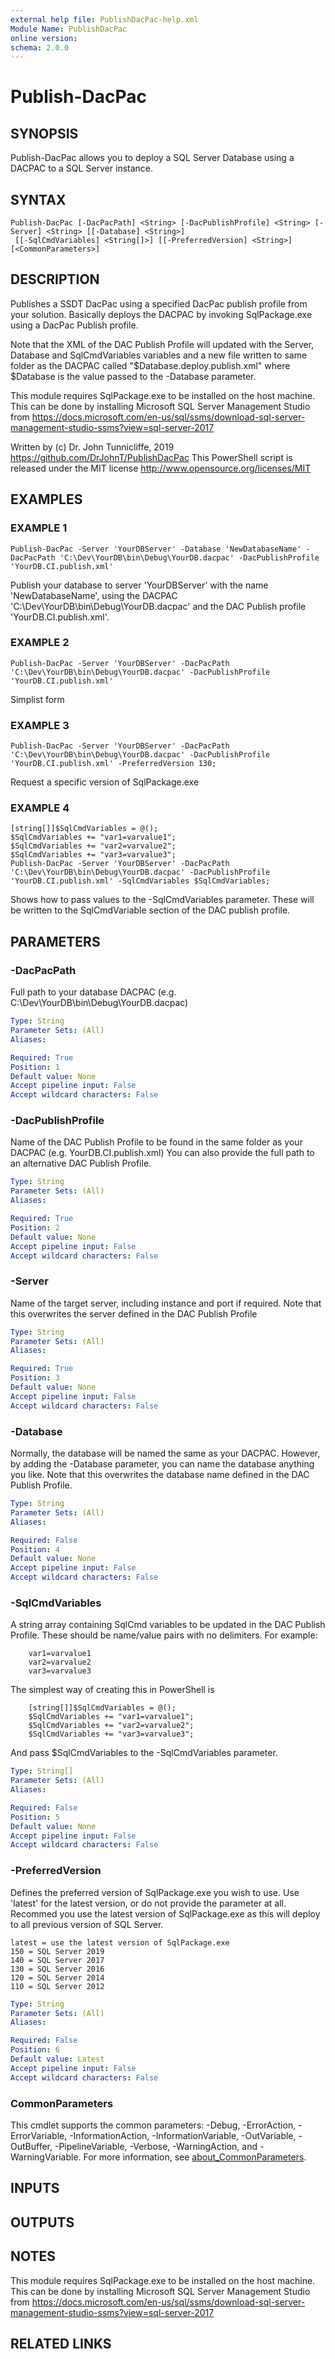 ```yaml
---
external help file: PublishDacPac-help.xml
Module Name: PublishDacPac
online version:
schema: 2.0.0
---
```


# Publish-DacPac

## SYNOPSIS
Publish-DacPac allows you to deploy a SQL Server Database using a DACPAC to a SQL Server instance.

## SYNTAX

```
Publish-DacPac [-DacPacPath] <String> [-DacPublishProfile] <String> [-Server] <String> [[-Database] <String>]
 [[-SqlCmdVariables] <String[]>] [[-PreferredVersion] <String>] [<CommonParameters>]
```

## DESCRIPTION
Publishes a SSDT DacPac using a specified DacPac publish profile from your solution.
Basically deploys the DACPAC by invoking SqlPackage.exe using a DacPac Publish profile.

Note that the XML of the DAC Publish Profile will updated with the Server, Database and SqlCmdVariables variables and a new file written to same folder as the DACPAC called
"$Database.deploy.publish.xml" where $Database is the value passed to the -Database parameter.

This module requires SqlPackage.exe to be installed on the host machine.
This can be done by installing
Microsoft SQL Server Management Studio from https://docs.microsoft.com/en-us/sql/ssms/download-sql-server-management-studio-ssms?view=sql-server-2017

Written by (c) Dr.
John Tunnicliffe, 2019 https://github.com/DrJohnT/PublishDacPac
This PowerShell script is released under the MIT license http://www.opensource.org/licenses/MIT

## EXAMPLES

### EXAMPLE 1
```
Publish-DacPac -Server 'YourDBServer' -Database 'NewDatabaseName' -DacPacPath 'C:\Dev\YourDB\bin\Debug\YourDB.dacpac' -DacPublishProfile 'YourDB.CI.publish.xml'
```

Publish your database to server 'YourDBServer' with the name 'NewDatabaseName', using the DACPAC 'C:\Dev\YourDB\bin\Debug\YourDB.dacpac' and the DAC Publish profile 'YourDB.CI.publish.xml'.

### EXAMPLE 2
```
Publish-DacPac -Server 'YourDBServer' -DacPacPath 'C:\Dev\YourDB\bin\Debug\YourDB.dacpac' -DacPublishProfile 'YourDB.CI.publish.xml'
```

Simplist form

### EXAMPLE 3
```
Publish-DacPac -Server 'YourDBServer' -DacPacPath 'C:\Dev\YourDB\bin\Debug\YourDB.dacpac' -DacPublishProfile 'YourDB.CI.publish.xml' -PreferredVersion 130;
```

Request a specific version of SqlPackage.exe

### EXAMPLE 4
```
[string[]]$SqlCmdVariables = @();
$SqlCmdVariables += "var1=varvalue1";
$SqlCmdVariables += "var2=varvalue2";
$SqlCmdVariables += "var3=varvalue3";
Publish-DacPac -Server 'YourDBServer' -DacPacPath 'C:\Dev\YourDB\bin\Debug\YourDB.dacpac' -DacPublishProfile 'YourDB.CI.publish.xml' -SqlCmdVariables $SqlCmdVariables;
```

Shows how to pass values to the -SqlCmdVariables parameter.
These will be written to the SqlCmdVariable section of the DAC publish profile.

## PARAMETERS

### -DacPacPath
Full path to your database DACPAC (e.g.
C:\Dev\YourDB\bin\Debug\YourDB.dacpac)

```yaml
Type: String
Parameter Sets: (All)
Aliases:

Required: True
Position: 1
Default value: None
Accept pipeline input: False
Accept wildcard characters: False
```

### -DacPublishProfile
Name of the DAC Publish Profile to be found in the same folder as your DACPAC (e.g.
YourDB.CI.publish.xml)
You can also provide the full path to an alternative DAC Publish Profile.

```yaml
Type: String
Parameter Sets: (All)
Aliases:

Required: True
Position: 2
Default value: None
Accept pipeline input: False
Accept wildcard characters: False
```

### -Server
Name of the target server, including instance and port if required.
Note that this overwrites the server defined in
the DAC Publish Profile

```yaml
Type: String
Parameter Sets: (All)
Aliases:

Required: True
Position: 3
Default value: None
Accept pipeline input: False
Accept wildcard characters: False
```

### -Database
Normally, the database will be named the same as your DACPAC.
However, by adding the -Database parameter, you can name the database anything you like.
Note that this overwrites the database name defined in the DAC Publish Profile.

```yaml
Type: String
Parameter Sets: (All)
Aliases:

Required: False
Position: 4
Default value: None
Accept pipeline input: False
Accept wildcard characters: False
```

### -SqlCmdVariables
A string array containing SqlCmd variables to be updated in the DAC Publish Profile.
These should be name/value pairs with no delimiters.
For example:
```
    var1=varvalue1
    var2=varvalue2
    var3=varvalue3
```
The simplest way of creating this in PowerShell is
```
    [string[]]$SqlCmdVariables = @();
    $SqlCmdVariables += "var1=varvalue1";
    $SqlCmdVariables += "var2=varvalue2";
    $SqlCmdVariables += "var3=varvalue3";
```
And pass $SqlCmdVariables to the -SqlCmdVariables parameter.

```yaml
Type: String[]
Parameter Sets: (All)
Aliases:

Required: False
Position: 5
Default value: None
Accept pipeline input: False
Accept wildcard characters: False
```

### -PreferredVersion
Defines the preferred version of SqlPackage.exe you wish to use.
Use 'latest' for the latest version, or do not provide the parameter at all.
Recommed you use the latest version of SqlPackage.exe as this will deploy to all previous version of SQL Server.

    latest = use the latest version of SqlPackage.exe
    150 = SQL Server 2019
    140 = SQL Server 2017
    130 = SQL Server 2016
    120 = SQL Server 2014
    110 = SQL Server 2012

```yaml
Type: String
Parameter Sets: (All)
Aliases:

Required: False
Position: 6
Default value: Latest
Accept pipeline input: False
Accept wildcard characters: False
```

### CommonParameters
This cmdlet supports the common parameters: -Debug, -ErrorAction, -ErrorVariable, -InformationAction, -InformationVariable, -OutVariable, -OutBuffer, -PipelineVariable, -Verbose, -WarningAction, and -WarningVariable. For more information, see [about_CommonParameters](http://go.microsoft.com/fwlink/?LinkID=113216).

## INPUTS

## OUTPUTS

## NOTES
This module requires SqlPackage.exe to be installed on the host machine.
This can be done by installing Microsoft SQL Server Management Studio from https://docs.microsoft.com/en-us/sql/ssms/download-sql-server-management-studio-ssms?view=sql-server-2017

## RELATED LINKS
